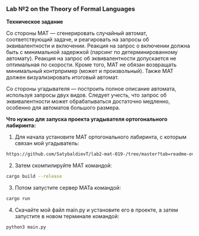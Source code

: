 ### Lab №2 on the Theory of Formal Languages

**Техническое задание**

Со стороны MAT — сгенерировать случайный автомат, соответствующий задаче, и реагировать на запросы об эквивалентности и включении. Реакция на запрос о включении должна быть с минимальной задержкой (парсинг по детерминированному автомату). Реакция на запрос об эквивалентности допускается не оптимальная по скорости. Кроме того, MAT не обязан возвращать минимальный контрпример (может и произвольный). Также MAT должен визуализировать итоговый автомат.

Со стороны угадывателя — построить полное описание автомата, используя запросы двух видов. Следует учесть, что запрос об эквивалентности может обрабатываться достаточно медленно, особенно для автоматов большого размера.

**Что нужно для запуска проекта угадывателя ортогонального лабиринта:**

1. Для начала установите МАТ ортогонального лабиринта, с которым связан мой угадыватель:

```bash
https://github.com/SatybaldievT/lab2-mat-019-/tree/master?tab=readme-ov-file
```

2. Затем скомпилируйте МАТ командой:

```bash
cargo build --release
```

3. Потом запустите сервер МАТа командой:

```bash
cargo run
```

4. Скачайте мой файл main.py и установите его в проекте, а затем запустите в новом терминале командой:

```bash
python3 main.py
```
